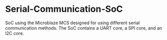 # Serial-Communication-SoC
SoC using the Microblaze MCS designed for using different serial communication methods. The SoC contains a UART core, a SPI core, and an I2C core.
